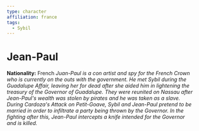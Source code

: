 ```yaml
---
type: character
affiliation: france
tags:
  - Sybil
---
```

# Jean-Paul
**Nationality:** French
*Juan-Paul is a con artist and spy for the French Crown who is currently on the outs with the government.  He met Sybil during the Guadalupe Affair, leaving her for dead after she aided him in lightening the treasury of the Governor of Guadalupe.
They were reunited on Nassau after Jean-Paul's wealth was stolen by pirates and he was taken as a slave.*
*During Cardoza's Attack on Petit-Goave, Sybil and Jean-Paul pretend to be married in order to infiltrate a party being thrown by the Governor.  In the fighting after this, Jean-Paul intercepts a knife intended for the Governor and is killed.*
